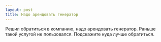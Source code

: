 ```yaml
---
layout: post 
title: Надо арендовать генератор 
--- 
```

Решил обратиться в компанию, надо арендовать генератор. Раньше такой услугой не пользовался. Подскажите куда лучше обратиться.